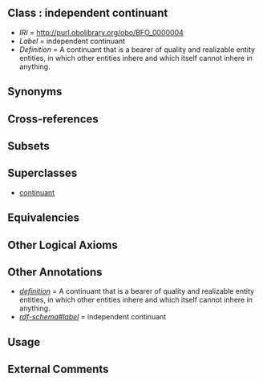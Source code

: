 
## Class : independent continuant

 * *IRI* = http://purl.obolibrary.org/obo/BFO_0000004
 * *Label* = independent continuant
 * *Definition* = A continuant that is a bearer of quality and realizable entity entities, in which other entities inhere and which itself cannot inhere in anything.

## Synonyms


## Cross-references


## Subsets


## Superclasses

 * [continuant](../../BFO/02/BFO_0000002.md)

## Equivalencies


## Other Logical Axioms


## Other Annotations

 * *[definition](../../IAO/15/IAO_0000115.md)* = A continuant that is a bearer of quality and realizable entity entities, in which other entities inhere and which itself cannot inhere in anything.
 * *[rdf-schema#label](../../el/rdf-schema#label.md)* = independent continuant

## Usage


## External Comments

